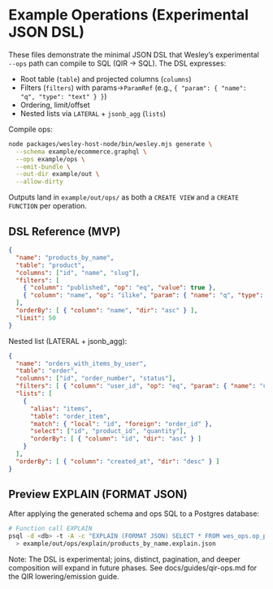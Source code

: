 # Example Operations (Experimental JSON DSL)

These files demonstrate the minimal JSON DSL that Wesley’s experimental `--ops` path can compile to SQL (QIR → SQL). The DSL expresses:

- Root table (`table`) and projected columns (`columns`)
- Filters (`filters`) with params→`ParamRef` (e.g., `{ "param": { "name": "q", "type": "text" } }`)
- Ordering, limit/offset
- Nested lists via `LATERAL` + `jsonb_agg` (`lists`)

Compile ops:

```bash
node packages/wesley-host-node/bin/wesley.mjs generate \
  --schema example/ecommerce.graphql \
  --ops example/ops \
  --emit-bundle \
  --out-dir example/out \
  --allow-dirty
```

Outputs land in `example/out/ops/` as both a `CREATE VIEW` and a `CREATE FUNCTION` per operation.

## DSL Reference (MVP)

```json
{
  "name": "products_by_name",
  "table": "product",
  "columns": ["id", "name", "slug"],
  "filters": [
    { "column": "published", "op": "eq", "value": true },
    { "column": "name", "op": "ilike", "param": { "name": "q", "type": "text" } }
  ],
  "orderBy": [ { "column": "name", "dir": "asc" } ],
  "limit": 50
}
```

Nested list (LATERAL + jsonb_agg):

```json
{
  "name": "orders_with_items_by_user",
  "table": "order",
  "columns": ["id", "order_number", "status"],
  "filters": [ { "column": "user_id", "op": "eq", "param": { "name": "user_id", "type": "uuid" } } ],
  "lists": [
    {
      "alias": "items",
      "table": "order_item",
      "match": { "local": "id", "foreign": "order_id" },
      "select": ["id", "product_id", "quantity"],
      "orderBy": [ { "column": "id", "dir": "asc" } ]
    }
  ],
  "orderBy": [ { "column": "created_at", "dir": "desc" } ]
}
```

## Preview EXPLAIN (FORMAT JSON)

After applying the generated schema and ops SQL to a Postgres database:

```bash
# Function call EXPLAIN
psql -d <db> -t -A -c "EXPLAIN (FORMAT JSON) SELECT * FROM wes_ops.op_products_by_name('Al%')" \
  > example/out/ops/explain/products_by_name.explain.json
```

Note: The DSL is experimental; joins, distinct, pagination, and deeper composition will expand in future phases. See docs/guides/qir-ops.md for the QIR lowering/emission guide.

